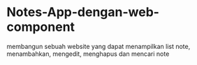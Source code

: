# Notes-App-dengan-web-component
membangun sebuah website yang dapat menampilkan list note, menambahkan, mengedit, menghapus dan mencari note 
